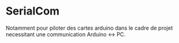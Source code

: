 # SerialCom
<title> Projet de communication via port série</title>
 Notamment pour piloter des cartes arduino dans le cadre de projet necessitant une communication Arduino <-> PC.
